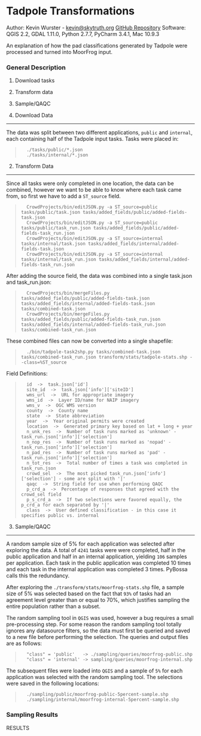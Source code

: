 Tadpole Transformations
=======================

Author: Kevin Wurster - <kevin@skytruth.org>
[GitHub Repository](https://github.com/SkyTruth/CrowdProjects)
Software: QGIS 2.2, GDAL 1.11.0, Python 2.7.7, PyCharm 3.4.1, Mac 10.9.3

An explanation of how the pad classifications generated by Tadpole were processed and turned
into MoorFrog input.



### General Description ###
1. Download tasks
2. Transform data
3. Sample/QAQC



1. Download Data
----------------

The data was split between two different applications, `public` and `internal`, each containing
half of the Tadpole input tasks.  Tasks were placed in:

>       ./tasks/public/*.json
>       ./tasks/internal/*.json



2. Transform Data
-----------------

Since all tasks were only completed in one location, the data can be combined, however we want
to be able to know where each task came from, so first we have to add a `ST_source` field.

>       CrowdProjects/bin/editJSON.py -a ST_source=public tasks/public/task.json tasks/added_fields/public/added-fields-task.json
>       CrowdProjects/bin/editJSON.py -a ST_source=public tasks/public/task_run.json tasks/added_fields/public/added-fields-task_run.json
>       CrowdProjects/bin/editJSON.py -a ST_source=internal tasks/internal/task.json tasks/added_fields/internal/added-fields-task.json
>       CrowdProjects/bin/editJSON.py -a ST_source=internal tasks/internal/task_run.json tasks/added_fields/internal/added-fields-task_run.json

After adding the source field, the data was combined into a single task.json and task_run.json:

>       CrowdProjects/bin/mergeFiles.py tasks/added_fields/public/added-fields-task.json tasks/added_fields/internal/added-fields-task.json tasks/combined-task.json  
>       CrowdProjects/bin/mergeFiles.py tasks/added_fields/public/added-fields-task_run.json tasks/added_fields/internal/added-fields-task_run.json tasks/combined-task_run.json

These combined files can now be converted into a single shapefile:

>       ./bin/tadpole-task2shp.py tasks/combined-task.json tasks/combined-task_run.json transform/stats/tadpole-stats.shp --class=%ST_source

Field Definitions:

>       id  ->  task.json['id']
>       site_id  ->  task.json['info']['siteID']
>       wms_url  ->  URL for appropriate imagery
>       wms_id  ->  Layer ID/name for NAIP imagery
>       wms_v  ->  OGC WMS version
>       county  ->  County name
>       state  ->  State abbreviation
>       year  ->  Year original permits were created
>       location  ->  Generated primary key based on lat + long + year
>       n_unk_res  ->  Number of task runs marked as 'unknown' - task_run.json['info']['selection']  
>       n_nop_res  ->  Number of task runs marked as 'nopad' - task_run.json['info']['selection']
>       n_pad_res  ->  Number of task runs marked as 'pad' - task_run.json['info']['selection']
>       n_tot_res  ->  Total number of times a task was completed in task_run.json
>       crowd_sel  ->  The most picked task_run.json['info']['selection'] - some are split with '|'
>       qaqc  ->  String field for use when performing QAQC
>       p_crd_a  ->  Percentage of responses that agreed with the crowd_sel field
>       p_s_crd_a  ->  If two selections were favored equally, the p_crd_a for each separated by '|'
>       class  ->  User defined classification - in this case it specifies public vs. internal



3. Sample/QAQC
--------------

A random sample size of 5% for each application was selected after exploring the data.  A total 
of `4241` tasks were were completed, half in the public application and half in an internal
application, yielding `106` samples per application.  Each task in the public application was
completed 10 times and each task in the internal application was completed 3 times.  PyBossa
calls this the redundancy.

After exploring the `./transform/stats/moorfrog-stats.shp` file, a sample size of 5% was selected
based on the fact that `93%` of tasks had an agreement level greater than or equal to 70%, which
justifies sampling the entire population rather than a subset.

The random sampling tool in `QGIS` was used, however a bug requires a small pre-processing step.
For some reason the random sampling tool totally ignores any datasource filters, so the data must
first be queried and saved to a new file before performing the selection.  The queries and output
files are as follows:

>       "class" = 'public'   -> ./sampling/queries/moorfrog-public.shp
>       "class" = 'internal' -> sampling/queries/moorfrog-internal.shp

The subsequent files were loaded into `QGIS` and a sample of `5%` for each application was selected
with the random sampling tool.  The selections were saved in the following locations:

>       ./sampling/public/moorfrog-public-5percent-sample.shp
>       ./sampling/internal/moorfrog-internal-5percent-sample.shp

### Sampling Results ###

RESULTS